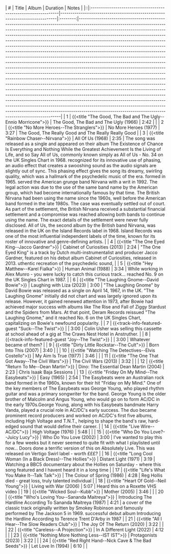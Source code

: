 | # | Title                                                         | Album                                                                      | Duration | Notes                                                                                                                                                                                                                                                                                                                                                                                                                                                                                                                                                                                                                                                                                                                                                                                                                                                                                                                                                                                                                                                                                                                                                                                                                                                                                                                                                                                                                                             |
|::|:--------------------------------------------------------------|----------------------------------------------------------------------------|:--------:|---------------------------------------------------------------------------------------------------------------------------------------------------------------------------------------------------------------------------------------------------------------------------------------------------------------------------------------------------------------------------------------------------------------------------------------------------------------------------------------------------------------------------------------------------------------------------------------------------------------------------------------------------------------------------------------------------------------------------------------------------------------------------------------------------------------------------------------------------------------------------------------------------------------------------------------------------------------------------------------------------------------------------------------------------------------------------------------------------------------------------------------------------------------------------------------------------------------------------------------------------------------------------------------------------------------------------------------------------------------------------------------------------------------------------------------------------|
| 1 | {{<title "The Good, The Bad and The Ugly--Ennio Morricone">}} | The Good, The Bad and The Ugly (1966)                                     |   2:42   |                                                                                                                                                                                                                                                                                                                                                                                                                                                                                                                                                                                                                                                                                                                                                                                                                                                                                                                                                                                                                                                                                                                                                                                                                                                                                                                                                                                                                                                   |
| 2 | {{<title "No More Heroes--The Stranglers">}}                  | No More Heroes (1977)                                                      |   3:27   | The Good, The Really Good and The Really Really Good                                                                                                                                                                                                                                                                                                                                                                                                                                                                                                                                                                                                                                                                                                                                                                                                                                                                                                                                                                                                                                                                                                                                                                                                                                                                                                                                                                                                                                                 |
| 3 | {{<title "Rainbow Chaser--Nirvana">}}                         | All Of Us (1968)                                                           |   2:35   | The song was released as a single and appeared on their album The Existence of Chance Is Everything and Nothing While the Greatest Achievement Is the Living of Life, and so Say All of Us, commonly known simply as All of Us - No. 34 on the UK Singles Chart in 1968. recognized for its innovative use of phasing, an audio effect that creates a swooshing sound as the audio signals are slightly out of sync. This phasing effect gives the song its dreamy, swirling quality, which was a hallmark of the psychedelic music of the era. formed in 1965. served the American grunge band Nirvana with a writ in 1992. The legal action was due to the use of the same band name by the American group, which had become internationally famous by that time. The British Nirvana had been using the name since the 1960s, well before the American band formed in the late 1980s. The case was eventually settled out of court. As part of the settlement, the British Nirvana received a substantial financial settlement and a compromise was reached allowing both bands to continue using the name. The exact details of the settlement were never fully disclosed. All of Us, the second album by the British band Nirvana, was released in the UK on the Island Records label in 1968. Island Records was one of the most influential independent labels of the time, known for its roster of innovative and genre-defining artists. |
| 4 | {{<title "The One Eyed King--Jacco Gardner">}}                | Cabinet of Curiosities (2013)                                              |   2:24   |  "The One Eyed King" is a track by Dutch multi-instrumentalist and producer Jacco Gardner, featured on his debut album Cabinet of Curiosities, released in 2013. uthentic recreation of the psychedelic sound,                                                                                                                                                                                                                                                                                                                                                                                                                                                                                                                                                                                                                                                                                                                                                                                                                                                                                                                                                                                                                                                                                                                                                                                                                                                                                                                                                                                                                                                  |
| 5 | {{<title "Hey Matthew--Karel Fialka">}}                       | Human Animal (1988)                                                        |   3:34   |   While working in Alex Munro - you were lucky to catch this curious track... reached No. 9 on the UK Singles Chart in 1987.                                                                                                                                                                                                                                                                                                                                                                                                                                                                                                                                                                                                                                                                                                                                                                                                                                                                                                                                                                                                                                                                                                                                                                                                                                                                                                                                                                                                                                                |
| 6 | {{<title "The Laughing Gnome--David Bowie">}}                 | Laughing with Liza (2023)                                                  |   3:00   | "The Laughing Gnome" by David Bowie was released as a single on April 14, 1967, in the UK. "The Laughing Gnome" initially did not chart and was largely ignored upon its release. However, it gained renewed attention in 1973, after Bowie had achieved major success with albums like The Rise and Fall of Ziggy Stardust and the Spiders from Mars. At that point, Deram Records reissued "The Laughing Gnome," and it reached No. 6 on the UK Singles Chart, capitalizing on Bowie's newfound popularity.                                                                                                                                                                                                                                                                                                                                                                                                                                                                                                                                                                                                                                                                                                                                                                                                                                                                                                                                     |
| 7 | {{<track-info-featured-guest "Suck--The Twist">}}             |                                                   |   3:00   | Colin Usher was selling this cassette at school ahead of a gig at The Craws Nest Hotel in Anstruther.                                                                                                                                                                                                                                                                                                                                                                                                                                                                                                                                                                                                                                                                                                                                                                                                                                                                                                                                     |
| 8 | {{<track-info-featured-guest "Joy--The Twist">}}              |                                                   |   3:00   | Whatever became of them?                                                                                                                                                                                                                                                                                                                                                                                                                                                                                                                                                                                                                                                                                                                                                                                                                                                                                                                                     |
| 9 | {{<title "Dirty Little Rockstar--The Cult">}}                 | Born Into This (2007)                                                      |   3:40   |                                                                                                                                                                                                                                                                                                                                                                                                                                                                                                                                                                                                                                                                                                                                                                                                                                                                                                                                                                                                                                                                                                                                                                                                                                                                                                                                                                                                                                                   |
| 10 | {{<title "Watching The Detectives--Elvis Costello">}}         | My Aim Is True (1977)                                                      |   3:46   |                                                                                                                                                                                                                                                                                                                                                                                                                                                                                                                                                                                                                                                                                                                                                                                                                                                                                                                                                                                                                                                                                                                                                                                                                                                                                                                                                                                                                                                   |
| 11 | {{<title "The One That Got Away--The Civil Wars">}}           | The Civil Wars (2013)                                                      |   3:32   |                                                                                                                                                                                                                                                                                                                                                                                                                                                                                                                                                                                                                                                                                                                                                                                                                                                                                                                                                                                                                                                                                                                                                                                                                                                                                                                                                                                                                                                   |
| 12 | {{<title "Return To Me--Dean Martin">}}                       | Dino: The Essential Dean Martin (2004)                                     |   2:23   |   Chris Isaak Baja Sessions                                                                                                                                                                                                                                                                                                                                                                                                                                                                                                                                                                                                                                                                                                                                                                                                                                                                                                                                                                                                                                                                                                                                                                                                                                                                                                                                                                                                                                                |
| 13 | {{<title "Friday On My Mind--The Easybeats">}}                | Easy (1965)                                                                |   2:54   |   The Easybeats were an Australian rock band formed in the 1960s, known for their hit "Friday on My Mind." One of the key members of The Easybeats was George Young, who played rhythm guitar and was a primary songwriter for the band. George Young is the older brother of Malcolm and Angus Young, who would go on to form AC/DC in the early 1970s.George Young, along with his Easybeats bandmate Harry Vanda, played a crucial role in AC/DC's early success. The duo became prominent record producers and worked on AC/DC's first five albums, including High Voltage and T.N.T., helping to shape the band's raw, hard-edged sound that would define their career.                                                                                                                                                                                                                                                                                                                                                                                                                                                                                                                                                                                                                                                                                                                                                                                                                                                                                                                                                                                                                                                                                                                                                                                                                                                                                                                                                                                                                                                |
| 14 | {{<title "Live Wire--AC/DC">}}                                | High Voltage (1976)                                                        |   5:48   |                                                                                                                                                                                                                                                                                                                                                                                                                                                                                                                                                                                                                                                                                                                                                                                                                                                                                                                                                                                                                                                                                                                                                                                                                                                                                                                                                                                                                                                   |
| 15 | {{<title "Who Do You Love?--Juicy Lucy">}}                    | Who Do You Love (2002)                                                     |   3:00   | I've wanted to play this for a few weeks but it never seemed to quite fit with what I playlisted until now... Doors done a terrific version of this on Absolutely Live. This was released on Vertigo Swirl label - worth £££?                                                                                                                                                                                                                                                                                                                                                                                                                                                                                                                                                                                                                                                                                                                                                                                                                                                                                                                                                                                                                                                                                                                                                                                                                                                                                                                                                                                                                                                  |
| 16 | {{<title "Long Cool Woman (In a Black Dress)--The Hollies">}} | Distant Light (1971)                                                       |   3:19   |      Watching a BBC5 documentary about the Hollies on Saturday - where this song featured and I havent heard it in a long time                                                                                                                                                                                                                                                                                                                                                                                                                                                                                                                                                                                                                                                                                                                                                                                                                                                                                                                                                                                                                                                                                                                                                                                                                                                                                                                                                                                                                                             |
| 17 | {{<title "Life's What You Make It--Talk Talk">}}              | The Colour of Spring (1986)                                                |   4:28   |  Reg Hollis died - great loss, truly talented individual                                                                                                                                                                                                                                                                                                                                                                                                                                                                                                                                                                                                                                                                                                                                                                                                                                                                                                                                                                                                                                                                                                                                                                                                                                                                                                                                                                                                                                                 |
| 18 | {{<title "Heart Of Gold--Neil Young">}}         | Living with War (2006)                                                     |   5:07   |             Heard this on a Roxette VHS video                                                                                                                                                                                                                                                                                                                                                                                                                                                                                                                                                                                                                                                                                                                                                                                                                                                                                                                                                                                                                                                                                                                                                                                                                                                                                                                                                                                                                                      |
| 19 | {{<title "Wicked Soul--Kubb">}}                               | Mother (2005)                                                              |   3:46   |                                                                                                                                                                                                                                                                                                                                                                                                                                                                                                                                                                                                                                                                                                                                                                                                                                                                                                                                                                                                                                                                                                                                                                                                                                                                                                                                                                                                                                                   |
| 20 | {{<title "Who's Loving You--Sananda Maitreya">}}              | Introducing The Hardline According To Sananda Maitreya (1987)              |   4:21   | a cover of the classic track originally written by Smokey Robinson and famously performed by The Jackson 5 in 1969. successful debut album Introducing the Hardline According to Terence Trent D'Arby in 1987                                                                                                                                                                                                                                                                                                                                                                                                                                                                                                                                                                                                                                                                                                                                                                                                                                                                                                                                                                                                                                                                                                                                                                                                                                                                                                                              |
| 21 | {{<title "All I Hear--The Slow Readers Club">}}               | The Joy Of The Return (2020)                                               |   3:22   |                                                                                                                                                                                                                                                                                                                                                                                                                                                                                                                                                                                                                                                                                                                                                                                                                                                                                                                                                                                                                                                                                                                                                                                                                                                                                                                                                                                                                                                   |
| 22 | {{<title "Careless--A Projection">}}                          | In A Different Light (2022)                                                |   4:12   |                                                                                                                                                                                                                                                                                                                                                                                                                                                                                                                                                                                                                                                                                                                                                                                                                                                                                                                                                                                                                                                                                                                                                                                                                                                                                                                                                                                                                                                   |
| 23 | {{<title "Nothing More Nothing Less--IST IST">}}              | Protagonists (2023)                                                        |   3:22   |                                                                                                                                                                                                                                                                                                                                                                                                                                                                                                                                                                                                                                                                                                                                                                                                                                                                                                                                                                                                                                                                                                                                                                                                                                                                                                                                                                                                                                                   |
| 24 | {{<title "Red Right Hand--Nick Cave & The Bad Seeds">}}       | Let Love In (1994)                                                         |   6:10   |                                                                                                                                                                                                                                                                                                                                                                                                                                                                                                                                                                                                                                                                                                                                                                                                                                                                                                                                                                                                                                                                                                                                                                                                                                                                                                                                                                                                                                                   |

